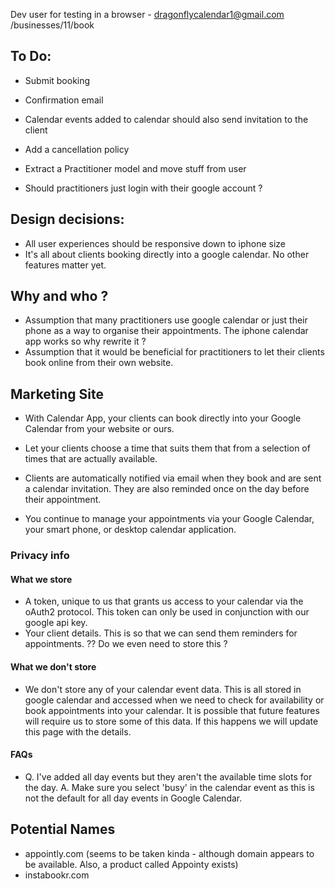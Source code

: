 Dev user for testing in a browser - dragonflycalendar1@gmail.com
/businesses/11/book

## To Do:
* Submit booking
* Confirmation email
* Calendar events added to calendar should also send invitation to the client
* Add a cancellation policy
* Extract a Practitioner model and move stuff from user

* Should practitioners just login with their google account ?


## Design decisions:

* All user experiences should be responsive down to iphone size
* It's all about clients booking directly into a google calendar. No other features matter yet.


## Why and who ?

* Assumption that many practitioners use google calendar or just their phone as a way to organise their appointments. The iphone calendar app works so why rewrite it ?
* Assumption that it would be beneficial for practitioners to let their clients book online from their own website.


## Marketing Site

* With Calendar App, your clients can book directly into your Google Calendar from your website or ours.
* Let your clients choose a time that suits them that from a selection of times that are actually available.
* Clients are automatically notified via email when they book and are sent a calendar invitation. They are also reminded once on the day before their appointment.

* You continue to manage your appointments via your Google Calendar, your smart phone, or desktop calendar application.

### Privacy info

#### What we store
* A token, unique to us that grants us access to your calendar via the oAuth2 protocol. This token can only be used in conjunction with our google api key.
* Your client details. This is so that we can send them reminders for appointments. ?? Do we even need to store this ?

#### What we don't store
* We don't store any of your calendar event data. This is all stored in google calendar and accessed when we need to check for availability or book appointments into your calendar. It is possible that future features will require us to store some of this data. If this happens we will update this page with the details.

#### FAQs

* Q. I've added all day events but they aren't the available time slots for the day. A. Make sure you select 'busy' in the calendar event as this is not the default for all day events in Google Calendar.

## Potential Names

* appointly.com (seems to be taken kinda - although domain appears to be available. Also, a product called Appointy exists)
* instabookr.com